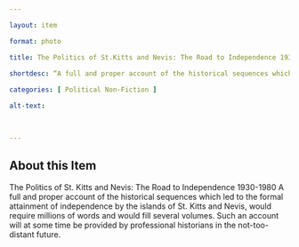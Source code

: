 ```yaml
--- 

layout: item 

format: photo 

title: The Politics of St.Kitts and Nevis: The Road to Independence 1930-1980.

shortdesc: “A full and proper account of the historical sequences which led to the formal attainment of independence by the islands of St. Kitts and Nevis, would require millions of words and would fill several volumes.”
 
categories: [ Political Non-Fiction ]

alt-text:  

 

--- 
```


## About this Item 

The Politics of St. Kitts and Nevis: The Road to Independence 1930-1980 A full and proper account of the historical sequences which led to the formal attainment of independence by the islands of St. Kitts and Nevis, would require millions of words and would fill several volumes. Such an account will at some time be provided by professional historians in the not-too-distant future.
